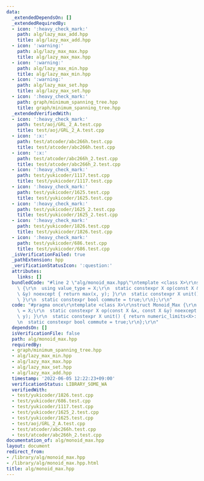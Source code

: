 ```yaml
---
data:
  _extendedDependsOn: []
  _extendedRequiredBy:
  - icon: ':heavy_check_mark:'
    path: alg/lazy_max_add.hpp
    title: alg/lazy_max_add.hpp
  - icon: ':warning:'
    path: alg/lazy_max_max.hpp
    title: alg/lazy_max_max.hpp
  - icon: ':warning:'
    path: alg/lazy_max_min.hpp
    title: alg/lazy_max_min.hpp
  - icon: ':warning:'
    path: alg/lazy_max_set.hpp
    title: alg/lazy_max_set.hpp
  - icon: ':heavy_check_mark:'
    path: graph/minimum_spanning_tree.hpp
    title: graph/minimum_spanning_tree.hpp
  _extendedVerifiedWith:
  - icon: ':heavy_check_mark:'
    path: test/aoj/GRL_2_A.test.cpp
    title: test/aoj/GRL_2_A.test.cpp
  - icon: ':x:'
    path: test/atcoder/abc266h.test.cpp
    title: test/atcoder/abc266h.test.cpp
  - icon: ':x:'
    path: test/atcoder/abc266h_2.test.cpp
    title: test/atcoder/abc266h_2.test.cpp
  - icon: ':heavy_check_mark:'
    path: test/yukicoder/1117.test.cpp
    title: test/yukicoder/1117.test.cpp
  - icon: ':heavy_check_mark:'
    path: test/yukicoder/1625.test.cpp
    title: test/yukicoder/1625.test.cpp
  - icon: ':heavy_check_mark:'
    path: test/yukicoder/1625_2.test.cpp
    title: test/yukicoder/1625_2.test.cpp
  - icon: ':heavy_check_mark:'
    path: test/yukicoder/1826.test.cpp
    title: test/yukicoder/1826.test.cpp
  - icon: ':heavy_check_mark:'
    path: test/yukicoder/686.test.cpp
    title: test/yukicoder/686.test.cpp
  _isVerificationFailed: true
  _pathExtension: hpp
  _verificationStatusIcon: ':question:'
  attributes:
    links: []
  bundledCode: "#line 2 \"alg/monoid_max.hpp\"\ntemplate <class X>\r\nstruct Monoid_Max\
    \ {\r\n  using value_type = X;\r\n  static constexpr X op(const X &x, const X\
    \ &y) noexcept { return max(x, y); }\r\n  static constexpr X unit() { return numeric_limits<X>::lowest();\
    \ }\r\n  static constexpr bool commute = true;\r\n};\r\n"
  code: "#pragma once\r\ntemplate <class X>\r\nstruct Monoid_Max {\r\n  using value_type\
    \ = X;\r\n  static constexpr X op(const X &x, const X &y) noexcept { return max(x,\
    \ y); }\r\n  static constexpr X unit() { return numeric_limits<X>::lowest(); }\r\
    \n  static constexpr bool commute = true;\r\n};\r\n"
  dependsOn: []
  isVerificationFile: false
  path: alg/monoid_max.hpp
  requiredBy:
  - graph/minimum_spanning_tree.hpp
  - alg/lazy_max_min.hpp
  - alg/lazy_max_max.hpp
  - alg/lazy_max_set.hpp
  - alg/lazy_max_add.hpp
  timestamp: '2022-06-05 12:22:23+09:00'
  verificationStatus: LIBRARY_SOME_WA
  verifiedWith:
  - test/yukicoder/1826.test.cpp
  - test/yukicoder/686.test.cpp
  - test/yukicoder/1117.test.cpp
  - test/yukicoder/1625_2.test.cpp
  - test/yukicoder/1625.test.cpp
  - test/aoj/GRL_2_A.test.cpp
  - test/atcoder/abc266h.test.cpp
  - test/atcoder/abc266h_2.test.cpp
documentation_of: alg/monoid_max.hpp
layout: document
redirect_from:
- /library/alg/monoid_max.hpp
- /library/alg/monoid_max.hpp.html
title: alg/monoid_max.hpp
---
```

